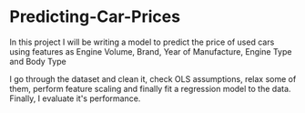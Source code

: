 # Predicting-Car-Prices
In this project I will be writing a model to predict the price of used cars using features as Engine Volume, Brand, Year of Manufacture, Engine Type and Body Type

I go through the dataset and clean it, check  OLS assumptions, relax some of them, perform feature scaling and finally fit a regression model to the data.
Finally, I evaluate it's performance.
